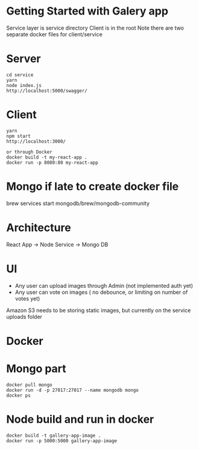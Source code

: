 # Getting Started with Galery app

Service layer is service directory
Client is in the root
Note there are two separate docker files for client/service

# Server

```shell
cd service
yarn
node index.js
http://localhost:5000/swagger/
```

# Client

```shell
yarn
npm start
http://localhost:3000/

or through Docker
docker build -t my-react-app .
docker run -p 8080:80 my-react-app
```

# Mongo if late to create docker file

brew services start mongodb/brew/mongodb-community

# Architecture

React App -> Node Service -> Mongo DB

# UI

- Any user can upload images through Admin (not implemented auth yet)
- Any user can vote on images ( no debounce, or limiting on number of votes yet)

Amazon S3 needs to be storing static images, but currently on the service uploads folder

# Docker

# Mongo part

```shell
docker pull mongo
docker run -d -p 27017:27017 --name mongodb mongo
docker ps
```
# Node build and run in docker

```shell
docker build -t gallery-app-image .
docker run -p 5000:5000 gallery-app-image
```